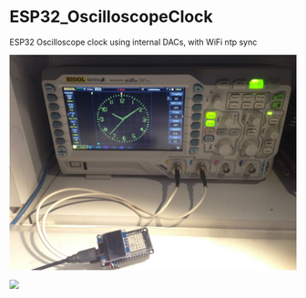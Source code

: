 # ESP32_OscilloscopeClock
ESP32 Oscilloscope clock using internal DACs, with WiFi ntp sync

![](IMG_6757.JPG)

![](https://github.com/maurohh/ESP32_OscilloscopeClock/blob/master/IMG_6757.JPG)
